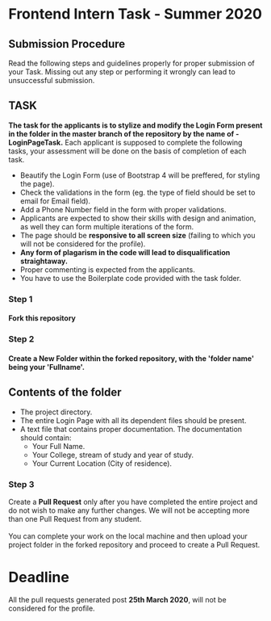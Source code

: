 # Frontend Intern Task - Summer 2020

## Submission Procedure
Read the following steps and guidelines properly for proper submission of your Task. Missing out any step or performing it wrongly can lead to unsuccessful submission. 

## TASK
**The task for the applicants is to stylize and modify the Login Form present in the folder in the master branch of the repository by the name of - LoginPageTask.**
Each applicant is supposed to complete the following tasks, your assessment will be done on the basis of completion of each task.
+ Beautify the Login Form (use of Bootstrap 4 will be preffered, for styling the page).
+ Check the validations in the form (eg. the type of field should be set to email for Email field).
+ Add a Phone Number field in the form with proper validations.
+ Applicants are expected to show their skills with design and animation, as well they can form multiple iterations of the form.
+ The page should be **responsive to all screen size** (failing to which you will not be considered for the profile).
+ **Any form of plagarism in the code will lead to disqualification straightaway.**
+ Proper commenting is expected from the applicants.
+ You have to use the Boilerplate code provided with the task folder.

### Step 1
#### Fork this repository

### Step 2
#### Create a New Folder within the forked repository, with the 'folder name' being your 'Fullname'.

## Contents of the folder
+ The project directory.
+ The entire Login Page with all its dependent files should be present.
+ A text file that contains proper documentation. The documentation should contain:
    - Your Full Name.
    - Your College, stream of study and year of study.
    - Your Current Location (City of residence).

### Step 3
Create a **Pull Request** only after you have completed the entire project and do not wish to make any further changes. We will not be accepting more than one Pull Request from any student. \
\
You can complete your work on the local machine and then upload your project folder in the forked repository and proceed to create a Pull Request.

# Deadline

All the pull requests generated post **25th March 2020**, will not be considered for the profile.
